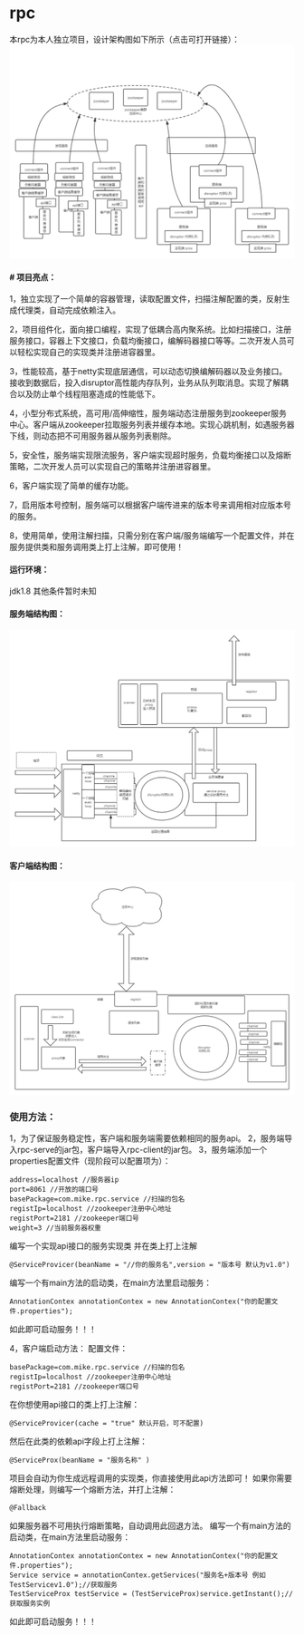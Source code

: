 # rpc
本rpc为本人独立项目，设计架构图如下所示（点击可打开链接）：
[![设计架构图](https://github.com/mikeniubi2019/rpc/blob/master/img/%E6%9C%AA%E5%91%BD%E5%90%8D%E6%96%87%E4%BB%B6.png "设计架构图")](https://github.com/mikeniubi2019/rpc/blob/master/img/%E6%9C%AA%E5%91%BD%E5%90%8D%E6%96%87%E4%BB%B6.png "设计架构图")
#### # 项目亮点：
1，独立实现了一个简单的容器管理，读取配置文件，扫描注解配置的类，反射生成代理类，自动完成依赖注入。

2，项目组件化，面向接口编程，实现了低耦合高内聚系统。比如扫描接口，注册服务接口，容器上下文接口，负载均衡接口，编解码器接口等等。二次开发人员可以轻松实现自己的实现类并注册进容器里。

3，性能较高，基于netty实现底层通信，可以动态切换编解码器以及业务接口。接收到数据后，投入disruptor高性能内存队列，业务从队列取消息。实现了解耦合以及防止单个线程阻塞造成的性能低下。

4，小型分布式系统，高可用/高伸缩性，服务端动态注册服务到zookeeper服务中心。客户端从zookeeper拉取服务列表并缓存本地。实现心跳机制，如遇服务器下线，则动态把不可用服务器从服务列表剔除。

5，安全性，服务端实现限流服务，客户端实现超时服务，负载均衡接口以及熔断策略，二次开发人员可以实现自己的策略并注册进容器里。

6，客户端实现了简单的缓存功能。

7，启用版本号控制，服务端可以根据客户端传进来的版本号来调用相对应版本号的服务。

8，使用简单，使用注解扫描，只需分别在客户端/服务端编写一个配置文件，并在服务提供类和服务调用类上打上注解，即可使用！


#### 运行环境：
jdk1.8
其他条件暂时未知
#### 服务端结构图：
![](https://github.com/mikeniubi2019/rpc/blob/master/img/%E6%9C%8D%E5%8A%A1%E7%AB%AF%E7%BB%93%E6%9E%84%E5%9B%BE.png)
#### 客户端结构图：
![](https://github.com/mikeniubi2019/rpc/blob/master/img/%E5%AE%A2%E6%88%B7%E7%AB%AF%E7%BB%93%E6%9E%84%E5%9B%BE.png)

### 使用方法：
1，为了保证服务稳定性，客户端和服务端需要依赖相同的服务api。
2，服务端导入rpc-serve的jar包，客户端导入rpc-client的jar包。
3，服务端添加一个properties配置文件（现阶段可以配置项为）：
```
address=localhost //服务器ip
port=8061 //开放的端口号
basePackage=com.mike.rpc.service //扫描的包名
registIp=localhost //zookeeper注册中心地址
registPort=2181 //zookeeper端口号
weight=3 //当前服务器权重
```
编写一个实现api接口的服务实现类
并在类上打上注解 
```
@ServiceProvicer(beanName = "//你的服务名",version = "版本号 默认为v1.0")
```
编写一个有main方法的启动类，在main方法里启动服务：

```
AnnotationContex annotationContex = new AnnotationContex("你的配置文件.properties");
```
如此即可启动服务！！！

4，客户端启动方法：
配置文件：
```
basePackage=com.mike.rpc.service //扫描的包名
registIp=localhost //zookeeper注册中心地址
registPort=2181 //zookeeper端口号
```
在你想使用api接口的类上打上注解：
```
@ServiceProvicer(cache = "true" 默认开启，可不配置)
```
然后在此类的依赖api字段上打上注解：
```
@ServiceProx(beanName = "服务名称" )
```
项目会自动为你生成远程调用的实现类，你直接使用此api方法即可！
如果你需要熔断处理，则编写一个熔断方法，并打上注解：
```
@Fallback
```
如果服务器不可用执行熔断策略，自动调用此回退方法。
编写一个有main方法的启动类，在main方法里启动服务：

```
AnnotationContex annotationContex = new AnnotationContex("你的配置文件.properties");
Service service = annotationContex.getServices("服务名+版本号 例如TestServicev1.0");//获取服务
TestServiceProx testService = (TestServiceProx)service.getInstant();//获取服务实例
```
如此即可启动服务！！！

